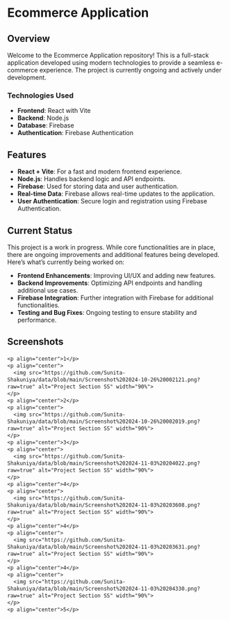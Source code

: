 # Ecommerce Application

## Overview

Welcome to the Ecommerce Application repository! This is a full-stack application developed using modern technologies to provide a seamless e-commerce experience. The project is currently ongoing and actively under development. 

### Technologies Used

- **Frontend**: React with Vite
- **Backend**: Node.js
- **Database**: Firebase
- **Authentication**: Firebase Authentication

## Features

- **React + Vite**: For a fast and modern frontend experience.
- **Node.js**: Handles backend logic and API endpoints.
- **Firebase**: Used for storing data and user authentication.
- **Real-time Data**: Firebase allows real-time updates to the application.
- **User Authentication**: Secure login and registration using Firebase Authentication.

## Current Status

This project is a work in progress. While core functionalities are in place, there are ongoing improvements and additional features being developed. Here’s what’s currently being worked on:

- **Frontend Enhancements**: Improving UI/UX and adding new features.
- **Backend Improvements**: Optimizing API endpoints and handling additional use cases.
- **Firebase Integration**: Further integration with Firebase for additional functionalities.
- **Testing and Bug Fixes**: Ongoing testing to ensure stability and performance.

## Screenshots

    <p align="center">1</p>
    <p align="center">
      <img src="https://github.com/Sunita-Shakuniya/data/blob/main/Screenshot%202024-10-26%20002121.png?raw=true" alt="Project Section SS" width="90%">
    </p>
    <p align="center">2</p>
    <p align="center">
      <img src="https://github.com/Sunita-Shakuniya/data/blob/main/Screenshot%202024-10-26%20002019.png?raw=true" alt="Project Section SS" width="90%">
    </p>
    <p align="center">3</p>
    <p align="center">
      <img src="https://github.com/Sunita-Shakuniya/data/blob/main/Screenshot%202024-11-03%20204022.png?raw=true" alt="Project Section SS" width="90%">
    </p>
    <p align="center">4</p>
    <p align="center">
      <img src="https://github.com/Sunita-Shakuniya/data/blob/main/Screenshot%202024-11-03%20203608.png?raw=true" alt="Project Section SS" width="90%">
    </p>
    <p align="center">4</p>
    <p align="center">
      <img src="https://github.com/Sunita-Shakuniya/data/blob/main/Screenshot%202024-11-03%20203631.png?raw=true" alt="Project Section SS" width="90%">
    </p>
    <p align="center">4</p>
    <p align="center">
      <img src="https://github.com/Sunita-Shakuniya/data/blob/main/Screenshot%202024-11-03%20204330.png?raw=true" alt="Project Section SS" width="90%">
    </p>
    <p align="center">5</p>

